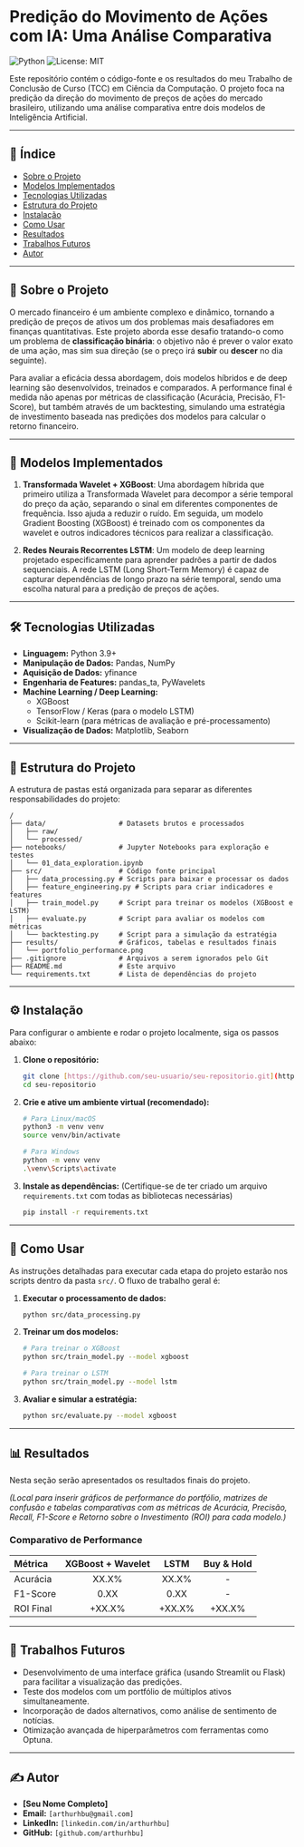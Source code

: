 # Predição do Movimento de Ações com IA: Uma Análise Comparativa

![Python](https://img.shields.io/badge/Python-3.9%2B-blue?style=for-the-badge&logo=python)
![License: MIT](https://img.shields.io/badge/License-MIT-yellow?style=for-the-badge)

Este repositório contém o código-fonte e os resultados do meu Trabalho de Conclusão de Curso (TCC) em Ciência da Computação. O projeto foca na predição da direção do movimento de preços de ações do mercado brasileiro, utilizando uma análise comparativa entre dois modelos de Inteligência Artificial.

---

## 📜 Índice

* [Sobre o Projeto](#-sobre-o-projeto)
* [Modelos Implementados](#-modelos-implementados)
* [Tecnologias Utilizadas](#-tecnologias-utilizadas)
* [Estrutura do Projeto](#-estrutura-do-projeto)
* [Instalação](#-instalação)
* [Como Usar](#-como-usar)
* [Resultados](#-resultados)
* [Trabalhos Futuros](#-trabalhos-futuros)
* [Autor](#-autor)

---

## 📖 Sobre o Projeto

O mercado financeiro é um ambiente complexo e dinâmico, tornando a predição de preços de ativos um dos problemas mais desafiadores em finanças quantitativas. Este projeto aborda esse desafio tratando-o como um problema de **classificação binária**: o objetivo não é prever o valor exato de uma ação, mas sim sua direção (se o preço irá **subir** ou **descer** no dia seguinte).

Para avaliar a eficácia dessa abordagem, dois modelos híbridos e de deep learning são desenvolvidos, treinados e comparados. A performance final é medida não apenas por métricas de classificação (Acurácia, Precisão, F1-Score), but também através de um backtesting, simulando uma estratégia de investimento baseada nas predições dos modelos para calcular o retorno financeiro.

---

## 🤖 Modelos Implementados

1.  **Transformada Wavelet + XGBoost**: Uma abordagem híbrida que primeiro utiliza a Transformada Wavelet para decompor a série temporal do preço da ação, separando o sinal em diferentes componentes de frequência. Isso ajuda a reduzir o ruído. Em seguida, um modelo Gradient Boosting (XGBoost) é treinado com os componentes da wavelet e outros indicadores técnicos para realizar a classificação.

2.  **Redes Neurais Recorrentes LSTM**: Um modelo de deep learning projetado especificamente para aprender padrões a partir de dados sequenciais. A rede LSTM (Long Short-Term Memory) é capaz de capturar dependências de longo prazo na série temporal, sendo uma escolha natural para a predição de preços de ações.

---

## 🛠️ Tecnologias Utilizadas

* **Linguagem:** Python 3.9+
* **Manipulação de Dados:** Pandas, NumPy
* **Aquisição de Dados:** yfinance
* **Engenharia de Features:** pandas_ta, PyWavelets
* **Machine Learning / Deep Learning:**
    * XGBoost
    * TensorFlow / Keras (para o modelo LSTM)
    * Scikit-learn (para métricas de avaliação e pré-processamento)
* **Visualização de Dados:** Matplotlib, Seaborn

---

## 📂 Estrutura do Projeto

A estrutura de pastas está organizada para separar as diferentes responsabilidades do projeto:

```
/
├── data/                  # Datasets brutos e processados
│   ├── raw/
│   └── processed/
├── notebooks/             # Jupyter Notebooks para exploração e testes
│   └── 01_data_exploration.ipynb
├── src/                   # Código fonte principal
│   ├── data_processing.py # Scripts para baixar e processar os dados
│   ├── feature_engineering.py # Scripts para criar indicadores e features
│   ├── train_model.py     # Script para treinar os modelos (XGBoost e LSTM)
│   ├── evaluate.py        # Script para avaliar os modelos com métricas
│   └── backtesting.py     # Script para a simulação da estratégia
├── results/               # Gráficos, tabelas e resultados finais
│   └── portfolio_performance.png
├── .gitignore             # Arquivos a serem ignorados pelo Git
├── README.md              # Este arquivo
└── requirements.txt       # Lista de dependências do projeto
```

---

## ⚙️ Instalação

Para configurar o ambiente e rodar o projeto localmente, siga os passos abaixo:

1.  **Clone o repositório:**
    ```sh
    git clone [https://github.com/seu-usuario/seu-repositorio.git](https://github.com/seu-usuario/seu-repositorio.git)
    cd seu-repositorio
    ```

2.  **Crie e ative um ambiente virtual (recomendado):**
    ```sh
    # Para Linux/macOS
    python3 -m venv venv
    source venv/bin/activate

    # Para Windows
    python -m venv venv
    .\venv\Scripts\activate
    ```

3.  **Instale as dependências:**
    (Certifique-se de ter criado um arquivo `requirements.txt` com todas as bibliotecas necessárias)
    ```sh
    pip install -r requirements.txt
    ```

---

## 🚀 Como Usar

As instruções detalhadas para executar cada etapa do projeto estarão nos scripts dentro da pasta `src/`. O fluxo de trabalho geral é:

1.  **Executar o processamento de dados:**
    ```sh
    python src/data_processing.py
    ```
2.  **Treinar um dos modelos:**
    ```sh
    # Para treinar o XGBoost
    python src/train_model.py --model xgboost

    # Para treinar o LSTM
    python src/train_model.py --model lstm
    ```
3.  **Avaliar e simular a estratégia:**
    ```sh
    python src/evaluate.py --model xgboost
    ```
---

## 📊 Resultados

Nesta seção serão apresentados os resultados finais do projeto.

*(Local para inserir gráficos de performance do portfólio, matrizes de confusão e tabelas comparativas com as métricas de Acurácia, Precisão, Recall, F1-Score e Retorno sobre o Investimento (ROI) para cada modelo.)*

### Comparativo de Performance

| Métrica | XGBoost + Wavelet | LSTM | Buy & Hold |
| :-------- | :---------------: | :--: | :--------: |
| Acurácia |       XX.X%       | XX.X%|     -    |
| F1-Score  |       0.XX        | 0.XX |     -    |
| ROI Final |       +XX.X%      | +XX.X%|   +XX.X%   |

---

## 🔮 Trabalhos Futuros

* Desenvolvimento de uma interface gráfica (usando Streamlit ou Flask) para facilitar a visualização das predições.
* Teste dos modelos com um portfólio de múltiplos ativos simultaneamente.
* Incorporação de dados alternativos, como análise de sentimento de notícias.
* Otimização avançada de hiperparâmetros com ferramentas como Optuna.

---

## ✍️ Autor

* **[Seu Nome Completo]**
* **Email:** `[arthurhbu@gmail.com]`
* **LinkedIn:** `[linkedin.com/in/arthurhbu]`
* **GitHub:** `[github.com/arthurhbu]`